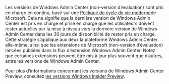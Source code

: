 Les versions de Windows Admin Center (non-version d’évaluation) sont pris en charge en continu, basé sur une [Politique de cycle de vie moderne](https://support.microsoft.com/help/30881/modern-lifecycle-policy)de Microsoft. Cela ne signifie que la dernière version de Windows Admin Center est pris en charge et prise en charge que les utilisateurs doivent rester actuelles par la mise à niveau vers la dernière version de Windows Admin Center dans les 30 jours de disponibilité de rester pris en charge. Cette stratégie s’applique aux deux la plateforme Windows Admin Center elle-même, ainsi que les extensions de Microsoft (non-version d’évaluation) lancées publiées dans la flux d’extension Windows Admin Center. Notez que certaines extensions peuvent être mis à jour plus souvent que d’autres, entre les versions de Windows Admin Center.

Pour plus d’informations concernant les versions de Windows Admin Center Preview, consultez [les versions Windows Insider Preview](https://www.microsoft.com/en-us/software-download/windowsinsiderpreviewserver).